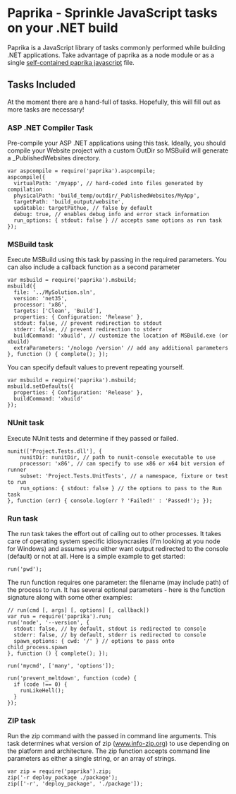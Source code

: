 # Paprika - Sprinkle JavaScript tasks on your .NET build

Paprika is a JavaScript library of tasks commonly performed while building .NET applications. Take advantage of paprika as a node module or as a single [self-contained paprika javascript](http://mpareja.github.com/paprika/paprika.combined.js) file.

## Tasks Included

At the moment there are a hand-full of tasks. Hopefully, this will fill out as more tasks are necessary!

### ASP .NET Compiler Task

Pre-compile your ASP .NET applications using this task. Ideally, you should compile your Website project with a custom OutDir so MSBuild will generate a \_PublishedWebsites directory.

    var aspcompile = require('paprika').aspcompile;
    aspcompile({
      virtualPath: '/myapp', // hard-coded into files generated by compilation
      physicalPath: 'build_temp/outdir/_PublishedWebsites/MyApp',
      targetPath: 'build_output/website',
      updatable: targetPathue, // false by default
      debug: true, // enables debug info and error stack information
      run_options: { stdout: false } // accepts same options as run task
    });

### MSBuild task

Execute MSBuild using this task by passing in the required parameters. You can also include a callback function as a second parameter

    var msbuild = require('paprika').msbuild;
    msbuild({
      file: '../MySolution.sln',
      version: 'net35',
      processor: 'x86',
      targets: ['Clean', 'Build'],
      properties: { Configuration: 'Release' },
      stdout: false, // prevent redirection to stdout
      stderr: false, // prevent redirection to stderr
      buildCommand: 'xbuild', // customize the location of MSBuild.exe (or xbuild)
      extraParameters: '/nologo /version' // add any additional parameters
    }, function () { complete(); });

You can specify default values to prevent repeating yourself.

    var msbuild = require('paprika').msbuild;
    msbuild.setDefaults({
      properties: { Configuration: 'Release' },
      buildCommand: 'xbuild'
    });

### NUnit task

Execute NUnit tests and determine if they passed or failed.

	nunit(['Project.Tests.dll'], {
		nunitDir: nunitDir, // path to nunit-console executable to use
		processor: 'x86', // can specify to use x86 or x64 bit version of runner
		subset: 'Project.Tests.UnitTests', // a namespace, fixture or test to run
		run_options: { stdout: false } // the options to pass to the Run task
	}, function (err) { console.log(err ? 'Failed!' : 'Passed!'); });

### Run task

The run task takes the effort out of calling out to other processes. It takes care of operating system specific idiosyncrasies (I'm looking at you node for Windows) and assumes you either want output redirected to the console (default) or not at all. Here is a simple example to get started:

    run('pwd');

The run function requires one parameter: the filename (may include path) of the process to run. It has several optional parameters - here is the function signature along with some other examples:

    // run(cmd [, args] [, options] [, callback])
    var run = require('paprika').run;
    run('node', '--version', {
      stdout: false, // by default, stdout is redirected to console
      stderr: false, // by default, stderr is redirected to console
	  spawn_options: { cwd: '/' } // options to pass onto child_process.spawn
    }, function () { complete(); });

    run('mycmd', ['many', 'options']);

    run('prevent_meltdown', function (code) {
      if (code !== 0) {
        runLikeHell();
      }
    });

### ZIP task

Run the zip command with the passed in command line arguments. This task determines what version of zip (www.info-zip.org) to use depending on the platform and architecture. The zip function accepts command line parameters as either a single string, or an array of strings.

    var zip = require('paprika').zip;
    zip('-r deploy_package ./package');
    zip(['-r', 'deploy_package', './package']);
